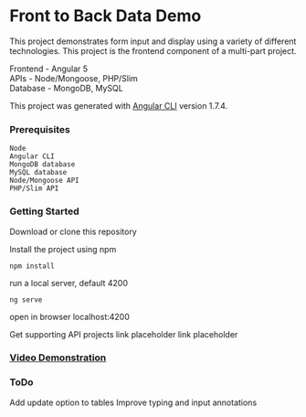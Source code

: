 # Front to Back Data Demo

This project demonstrates form input and display using a variety of different technologies.
This project is the frontend component of a multi-part project. 

Frontend - Angular 5  
APIs - Node/Mongoose, PHP/Slim  
Database -  MongoDB, MySQL  

This project was generated with [Angular CLI](https://github.com/angular/angular-cli) version 1.7.4.

### Prerequisites
```
Node
Angular CLI
MongoDB database
MySQL database
Node/Mongoose API
PHP/Slim API
```

### Getting Started
Download or clone this repository

Install the project using npm
```
npm install
```
run a local server, default 4200
```
ng serve
```
open in browser
localhost:4200

Get supporting API projects
link placeholder
link placeholder

### [Video Demonstration](https://drive.google.com/open?id=1VAiUdyBfQ-PV9h0EgmujgxKp4Fb-DHCz)


### ToDo
Add update option to tables
Improve typing and input annotations
